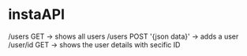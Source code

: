 # instaAPI
/users GET -> shows all users
/users POST '{json data}' -> adds a user
/user/id GET -> shows the user details with secific ID
